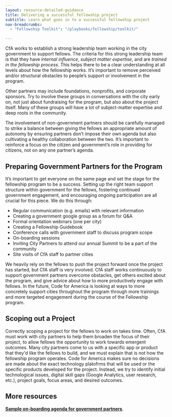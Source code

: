 ```yaml
---
layout: resource-detailed-guidance
title: Delivering a successful fellowship project
subtitle: Learn what goes in to a successful fellowship project
nav-breadcrumbs:
  - "Fellowship Toolkit": "/playbooks/fellowship/toolkit/"

---
```


CfA works to establish a strong leadership team working in the city government to support fellows. The criteria for this strong leadership team is that they have *internal influence*, *subject matter expertise*, and are *trained in the fellowship process*. This helps there to be a clear understanding at all levels about how the fellowship works. It’s important to remove perceived and/or structural obstacles to people’s support or involvement in the program.

Other partners may include foundations, nonprofits, and corporate sponsors. Try to involve these groups in conversations with the city early on, not just about fundraising for the program, but also about the project itself. Many of these groups will have a lot of subject-matter expertise and deep roots in the community.

The involvement of non-government partners should be carefully managed to strike a balance between giving the fellows an appropriate amount of autonomy by ensuring partners don’t impose their own agenda but also cultivating a healthy collaboration between the two. It’s important to reinforce a focus on the citizen and government’s role in providing for citizens, not on any one partner’s agenda.

## Preparing Government Partners for the Program

It’s important to get everyone on the same page and set the stage for the fellowship program to be a success. Setting up the right team support structure within government for the fellows, fostering continued government engagement, and encouraging ongoing participation are all crucial for this piece. We do this through:

 - Regular communication (e.g. emails) with relevant information
 - Creating a government google group as a forum for Q&A
 - Formal orientation webinars (one per city)
 - Creating a Fellowship Guidebook
 - Conference calls with government staff to discuss program scope
 - On-boarding sessions
 - Inviting City Partners to attend our annual Summit to be a part of the community
 - Site visits of CfA staff to partner cities

We heavily rely on the fellows to push the project forward once the project has started, but CfA staff is very involved. CfA staff works continuously to support government partners overcome obstacles, get others excited about the program, and give advice about how to more productively engage with fellows.  In the future, Code for America is looking at ways to more concretely support cities throughout the program through more trainings and more targeted engagement during the course of the Fellowship program.

## Scoping out a Project 

Correctly scoping a project for the fellows to work on takes time. Often, CfA must work with city partners to help them broaden the focus of their project, to allow fellows the opportunity to work towards emergent outcomes. Many city partners come to us with a specific app or product that they'd like the fellows to build, and we must explain that is not how the fellowship program operates. Code for America makes sure no decisions are made about the exact technology platofrms that will be used or the specific products developed for the project. Instead, we try to identify initial technological issues, digital skill gaps (Google Analytics, user research, etc.), project goals, focus areas, and desired outcomes.

## More resources
<p class="alert"><b><a href="https://docs.google.com/a/codeforamerica.org/document/d/1M6Q6987lmtqWN-Vb0ApqVUoAFEiC7hdJhBjVY7qgcvE/edit">Sample on-boarding agenda for government partners</a></b>.</p>
